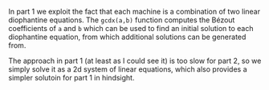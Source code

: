In part 1 we exploit the fact that each machine is a combination of two linear diophantine equations. The `gcdx(a,b)` function computes the Bézout coefficients of `a` and `b` which can be used to find an initial solution to each diophantine equation, from which additional solutions can be generated from.

The approach in part 1 (at least as I could see it) is too slow for part 2, so we simply solve it as a 2d system of linear equations, which also provides a simpler solutoin for part 1 in hindsight. 